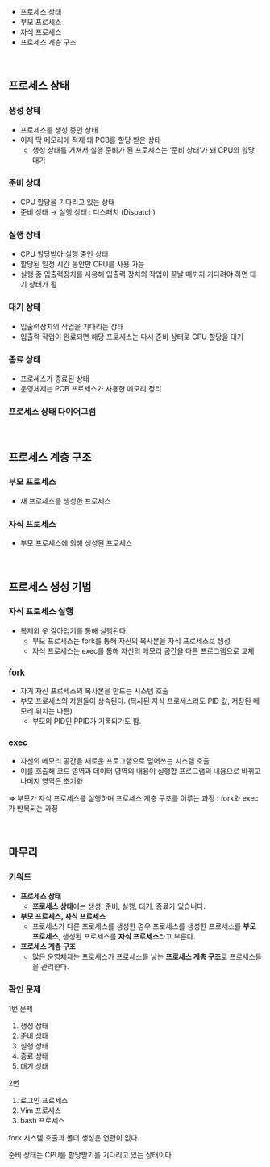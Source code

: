 <aside>

- 프로세스 상태
- 부모 프로세스
- 자식 프로세스
- 프로세스 계층 구조
</aside>
<br>

## 프로세스 상태

### 생성 상태

- 프로세스를 생성 중인 상태
- 이제 막 메모리에 적재 돼 PCB를 할당 받은 상태
    - 생성 상태를 거쳐서 실행 준비가 된 프로세스는 ‘준비 상태’가 돼 CPU의 할당 대기

### 준비 상태

- CPU 할당을 기다리고 있는 상태
- 준비 상태 → 실행 상태 : 디스패치 (Dispatch)

### 실행 상태

- CPU 할당받아 실행 중인 상태
- 할당된 일정 시간 동안만 CPU를 사용 가능
- 실행 중 입출력장치를 사용해 입출력 장치의 작업이 끝날 때까지 기다려야 하면 대기 상태가 됨

### 대기 상태

- 입출력장치의 작업을 기다리는 상태
- 입출력 작업이 완료되면 해당 프로세스는 다시 준비 상태로 CPU 할당을 대기

### 종료 상태

- 프로세스가 종료된 상태
- 운영체제는 PCB 프로세스가 사용한 메모리 정리

### 프로세스 상태 다이어그램

<br>

## 프로세스 계층 구조

### 부모 프로세스

- 새 프로세스를 생성한 프로세스

### 자식 프로세스

- 부모 프로세스에 의해 생성된 프로세스

<br>

## 프로세스 생성 기법

### 자식 프로세스 실행

- 복제와 옷 갈아입기를 통해 실행된다.
    - 부모 프로세스는 fork를 통해 자신의 복사본을 자식 프로세스로 생성
    - 자식 프로세스는 exec를 통해 자신의 메모리 공간을 다른 프로그램으로 교체

### fork

- 자기 자신 프로세스의 복사본을 만드는 시스템 호출
- 부모 프로세스의 자원들이 상속된다. (복사된 자식 프로세스라도 PID 값, 저장된 메모리 위치는 다름)
    - 부모의 PID인 PPID가 기록되기도 함.

### exec

- 자신의 메모리 공간을 새로운 프로그램으로 덮어쓰는 시스템 호출
- 이를 호출해 코드 영역과 데이터 영역의 내용이 실행할 프로그램의 내용으로 바뀌고 나머지 영역은 초기화

⇒ 부모가 자식 프로세스를 실행하며 프로세스 계층 구조를 이루는 과정 : fork와 exec가 반복되는 과정

<br>

## 마무리

### 키워드

- **프로세스 상태**
    - **프로세스 상태**에는 생성, 준비, 실행, 대기, 종료가 있습니다.
- **부모 프로세스, 자식 프로세스**
    - 프로세스가 다른 프로세스를 생성한 경우 프로세스를 생성한 프로세스를 **부모 프로세스**, 생성된 프로세스를 **자식 프로세스**라고 부른다.
- **프로세스 계층 구조**
    - 많은 운영체제는 프로세스가 프로세스를 낳는 **프로세스 계층 구조**로 프로세스들을 관리한다.

### 확인 문제

1번 문제

1. 생성 상태
2. 준비 상태
3. 실행 상태
4. 종료 상태
5. 대기 상태

2번

1. 로그인 프로세스
2. Vim 프로세스
3. bash 프로세스

fork 시스템 호출과 폴더 생성은 연관이 없다.

준비 상태는 CPU를 할당받기를 기다리고 있는 상태이다.
